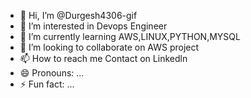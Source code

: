 - 👋 Hi, I’m @Durgesh4306-gif
- 👀 I’m interested in Devops Engineer
- 🌱 I’m currently learning AWS,LINUX,PYTHON,MYSQL
- 💞️ I’m looking to collaborate on AWS project
- 📫 How to reach me Contact on Linkedln 
- 😄 Pronouns: ...
- ⚡ Fun fact: ...

<!---
Durgesh4306-gif/Durgesh4306-gif is a ✨ special ✨ repository because its `README.md` (this file) appears on your GitHub profile.
You can click the Preview link to take a look at your changes.
--->
